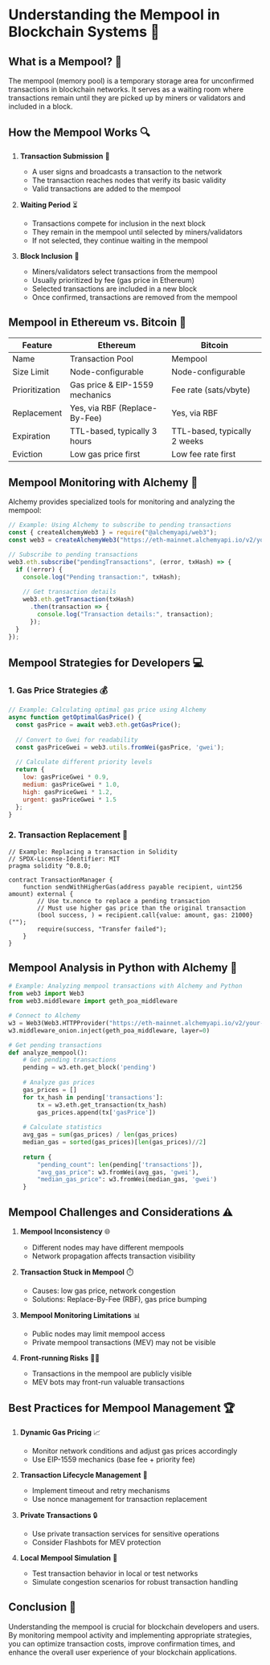 # Understanding the Mempool in Blockchain Systems 🔄

## What is a Mempool? 🤔

The mempool (memory pool) is a temporary storage area for unconfirmed transactions in blockchain networks. It serves as a waiting room where transactions remain until they are picked up by miners or validators and included in a block.

## How the Mempool Works 🔍

1. **Transaction Submission** 📝
   - A user signs and broadcasts a transaction to the network
   - The transaction reaches nodes that verify its basic validity
   - Valid transactions are added to the mempool

2. **Waiting Period** ⏳
   - Transactions compete for inclusion in the next block
   - They remain in the mempool until selected by miners/validators
   - If not selected, they continue waiting in the mempool

3. **Block Inclusion** 🧱
   - Miners/validators select transactions from the mempool
   - Usually prioritized by fee (gas price in Ethereum)
   - Selected transactions are included in a new block
   - Once confirmed, transactions are removed from the mempool

## Mempool in Ethereum vs. Bitcoin 🔄

| Feature | Ethereum | Bitcoin |
|---------|----------|---------|
| Name | Transaction Pool | Mempool |
| Size Limit | Node-configurable | Node-configurable |
| Prioritization | Gas price & EIP-1559 mechanics | Fee rate (sats/vbyte) |
| Replacement | Yes, via RBF (Replace-By-Fee) | Yes, via RBF |
| Expiration | TTL-based, typically 3 hours | TTL-based, typically 2 weeks |
| Eviction | Low gas price first | Low fee rate first |

## Mempool Monitoring with Alchemy 🔮

Alchemy provides specialized tools for monitoring and analyzing the mempool:

```javascript
// Example: Using Alchemy to subscribe to pending transactions
const { createAlchemyWeb3 } = require("@alchemyapi/web3");
const web3 = createAlchemyWeb3("https://eth-mainnet.alchemyapi.io/v2/your-api-key");

// Subscribe to pending transactions
web3.eth.subscribe("pendingTransactions", (error, txHash) => {
  if (!error) {
    console.log("Pending transaction:", txHash);
    
    // Get transaction details
    web3.eth.getTransaction(txHash)
      .then(transaction => {
        console.log("Transaction details:", transaction);
      });
  }
});
```

## Mempool Strategies for Developers 💻

### 1. Gas Price Strategies 💰

```javascript
// Example: Calculating optimal gas price using Alchemy
async function getOptimalGasPrice() {
  const gasPrice = await web3.eth.getGasPrice();
  
  // Convert to Gwei for readability
  const gasPriceGwei = web3.utils.fromWei(gasPrice, 'gwei');
  
  // Calculate different priority levels
  return {
    low: gasPriceGwei * 0.9,
    medium: gasPriceGwei * 1.0,
    high: gasPriceGwei * 1.2,
    urgent: gasPriceGwei * 1.5
  };
}
```

### 2. Transaction Replacement 🔄

```solidity
// Example: Replacing a transaction in Solidity
// SPDX-License-Identifier: MIT
pragma solidity ^0.8.0;

contract TransactionManager {
    function sendWithHigherGas(address payable recipient, uint256 amount) external {
        // Use tx.nonce to replace a pending transaction
        // Must use higher gas price than the original transaction
        (bool success, ) = recipient.call{value: amount, gas: 21000}("");
        require(success, "Transfer failed");
    }
}
```

## Mempool Analysis in Python with Alchemy 🐍

```python
# Example: Analyzing mempool transactions with Alchemy and Python
from web3 import Web3
from web3.middleware import geth_poa_middleware

# Connect to Alchemy
w3 = Web3(Web3.HTTPProvider("https://eth-mainnet.alchemyapi.io/v2/your-api-key"))
w3.middleware_onion.inject(geth_poa_middleware, layer=0)

# Get pending transactions
def analyze_mempool():
    # Get pending transactions
    pending = w3.eth.get_block('pending')
    
    # Analyze gas prices
    gas_prices = []
    for tx_hash in pending['transactions']:
        tx = w3.eth.get_transaction(tx_hash)
        gas_prices.append(tx['gasPrice'])
    
    # Calculate statistics
    avg_gas = sum(gas_prices) / len(gas_prices)
    median_gas = sorted(gas_prices)[len(gas_prices)//2]
    
    return {
        "pending_count": len(pending['transactions']),
        "avg_gas_price": w3.fromWei(avg_gas, 'gwei'),
        "median_gas_price": w3.fromWei(median_gas, 'gwei')
    }
```

## Mempool Challenges and Considerations ⚠️

1. **Mempool Inconsistency** 🌐
   - Different nodes may have different mempools
   - Network propagation affects transaction visibility

2. **Transaction Stuck in Mempool** ⏱️
   - Causes: low gas price, network congestion
   - Solutions: Replace-By-Fee (RBF), gas price bumping

3. **Mempool Monitoring Limitations** 📊
   - Public nodes may limit mempool access
   - Private mempool transactions (MEV) may not be visible

4. **Front-running Risks** 🏃‍♀️
   - Transactions in the mempool are publicly visible
   - MEV bots may front-run valuable transactions

## Best Practices for Mempool Management 🏆

1. **Dynamic Gas Pricing** 📈
   - Monitor network conditions and adjust gas prices accordingly
   - Use EIP-1559 mechanics (base fee + priority fee)

2. **Transaction Lifecycle Management** 🔄
   - Implement timeout and retry mechanisms
   - Use nonce management for transaction replacement

3. **Private Transactions** 🔒
   - Use private transaction services for sensitive operations
   - Consider Flashbots for MEV protection

4. **Local Mempool Simulation** 🧪
   - Test transaction behavior in local or test networks
   - Simulate congestion scenarios for robust transaction handling

## Conclusion 🎯

Understanding the mempool is crucial for blockchain developers and users. By monitoring mempool activity and implementing appropriate strategies, you can optimize transaction costs, improve confirmation times, and enhance the overall user experience of your blockchain applications.